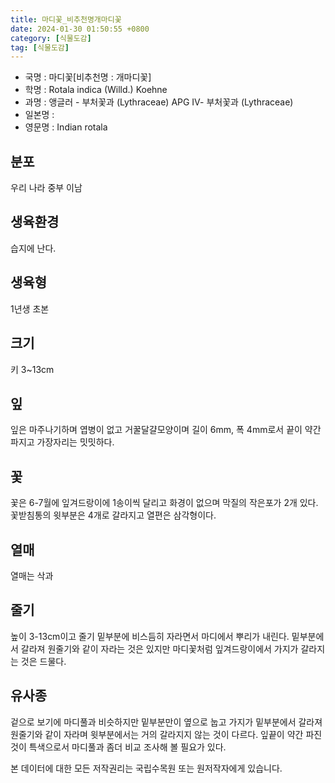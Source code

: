 ```yaml
---
title: 마디꽃_비추천명개마디꽃
date: 2024-01-30 01:50:55 +0800
category: [식물도감]
tag: [식물도감]
---
```




- 국명 : 마디꽃[비추천명 : 개마디꽃]
- 학명 : Rotala indica (Willd.) Koehne
- 과명 : 앵글러 - 부처꽃과 (Lythraceae) APG Ⅳ- 부처꽃과 (Lythraceae)
- 일본명 : 
- 영문명 : Indian rotala


## 분포
우리 나라 중부 이남
## 생육환경
습지에 난다.
## 생육형
1년생 초본
## 크기
키 3~13cm
## 잎
잎은 마주나기하며 엽병이 없고 거꿀달걀모양이며 길이 6mm, 폭 4mm로서 끝이 약간 파지고 가장자리는 밋밋하다.
## 꽃
꽃은 6-7월에 잎겨드랑이에 1송이씩 달리고 화경이 없으며 막질의 작은포가 2개 있다. 꽃받침통의 윗부분은 4개로 갈라지고 열편은 삼각형이다.
## 열매
열매는 삭과
## 줄기
높이 3-13cm이고 줄기 밑부분에 비스듬히 자라면서 마디에서 뿌리가 내린다. 밑부분에서 갈라져 원줄기와 같이 자라는 것은 있지만 마디꽃처럼 잎겨드랑이에서 가지가 갈라지는 것은 드물다.
## 유사종
겉으로 보기에 마디풀과 비슷하지만 밑부분만이 옆으로 눕고 가지가 밑부분에서 갈라져 원줄기와 같이 자라며 윗부분에서는 거의 갈라지지 않는 것이 다르다. 잎끝이 약간 파진 것이 특색으로서 마디풀과 좀더 비교 조사해 볼 필요가 있다.






본 데이터에 대한 모든 저작권리는 국립수목원 또는 원저작자에게 있습니다.

